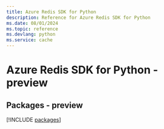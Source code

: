 ```yaml
---
title: Azure Redis SDK for Python
description: Reference for Azure Redis SDK for Python
ms.date: 08/01/2024
ms.topic: reference
ms.devlang: python
ms.service: cache
---
```

# Azure Redis SDK for Python - preview
## Packages - preview
[!INCLUDE [packages](redis-index.md)]